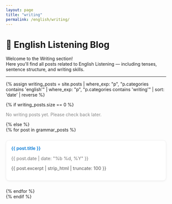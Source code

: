 ```yaml
---
layout: page
title: "writing"
permalink: /english/writing/
---
```


# 📘 English Listening Blog

Welcome to the Writing section!  
Here you'll find all posts related to English Listening — including tenses, sentence structure, and writing skills.

---

{% assign writing_posts = site.posts 
  | where_exp: "p", "p.categories contains 'english'" 
  | where_exp: "p", "p.categories contains 'writing'" 
  | sort: 'date' | reverse %}

{% if writing_posts.size == 0 %}
<p style="color:#888;">No writing posts yet. Please check back later.</p>
{% else %}
<div style="display:grid; grid-template-columns:repeat(auto-fit, minmax(280px,1fr)); gap:1.5rem;">
  {% for post in grammar_posts %}
  <div style="border:1px solid #eee; border-radius:10px; padding:1rem; background:#fff; box-shadow:0 2px 6px rgba(0,0,0,0.05);">
    <a href="{{ post.url | relative_url }}" style="text-decoration:none; font-weight:600; color:#0078D7;">
      {{ post.title }}
    </a>
    <p style="font-size:0.9rem; color:#777;">{{ post.date | date: "%b %d, %Y" }}</p>
    <p style="font-size:0.9rem; color:#555;">{{ post.excerpt | strip_html | truncate: 100 }}</p>
  </div>
  {% endfor %}
</div>
{% endif %}
